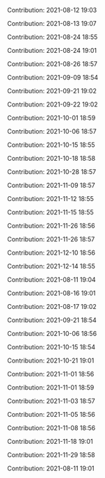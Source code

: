 Contribution: 2021-08-12 19:03

Contribution: 2021-08-13 19:07

Contribution: 2021-08-24 18:55

Contribution: 2021-08-24 19:01

Contribution: 2021-08-26 18:57

Contribution: 2021-09-09 18:54

Contribution: 2021-09-21 19:02

Contribution: 2021-09-22 19:02

Contribution: 2021-10-01 18:59

Contribution: 2021-10-06 18:57

Contribution: 2021-10-15 18:55

Contribution: 2021-10-18 18:58

Contribution: 2021-10-28 18:57

Contribution: 2021-11-09 18:57

Contribution: 2021-11-12 18:55

Contribution: 2021-11-15 18:55

Contribution: 2021-11-26 18:56

Contribution: 2021-11-26 18:57

Contribution: 2021-12-10 18:56

Contribution: 2021-12-14 18:55

Contribution: 2021-08-11 19:04

Contribution: 2021-08-16 19:01

Contribution: 2021-08-17 19:02

Contribution: 2021-09-21 18:54

Contribution: 2021-10-06 18:56

Contribution: 2021-10-15 18:54

Contribution: 2021-10-21 19:01

Contribution: 2021-11-01 18:56

Contribution: 2021-11-01 18:59

Contribution: 2021-11-03 18:57

Contribution: 2021-11-05 18:56

Contribution: 2021-11-08 18:56

Contribution: 2021-11-18 19:01

Contribution: 2021-11-29 18:58

Contribution: 2021-08-11 19:01

